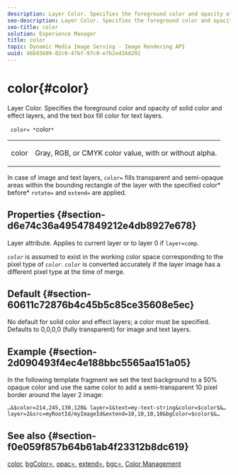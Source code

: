 ```yaml
---
description: Layer Color. Specifies the foreground color and opacity of solid color and effect layers, and the text box fill color for text layers.
seo-description: Layer Color. Specifies the foreground color and opacity of solid color and effect layers, and the text box fill color for text layers.
seo-title: color
solution: Experience Manager
title: color
topic: Dynamic Media Image Serving - Image Rendering API
uuid: 46b93609-02c0-47bf-97c0-e7b2e416d292
---
```


# color{#color}

Layer Color. Specifies the foreground color and opacity of solid color and effect layers, and the text box fill color for text layers.

 ` color= *`color`*`

<table id="simpletable_68645167998A42229CEF858909FD447E"> 
 <tr class="strow"> 
  <td class="stentry"> <p> <span class="codeph"> <span class="varname"> color </span> </span> </p> </td> 
  <td class="stentry"> <p>Gray, RGB, or CMYK color value, with or without alpha. </p> </td> 
 </tr> 
</table>

In case of image and text layers, `color=` fills transparent and semi-opaque areas within the bounding rectangle of the layer with the specified color* before* `rotate=` and `extend=` are applied.

## Properties {#section-d6e74c36a49547849212e4db8927e678}

Layer attribute. Applies to current layer or to layer 0 if `layer=comp`.

*`color`* is assumed to exist in the working color space corresponding to the pixel type of *`color`*. *`color`* is converted accurately if the layer image has a different pixel type at the time of merge.

## Default {#section-60611c72876b4c45b5c85ce35608e5ec}

No default for solid color and effect layers; a color must be specified. Defaults to 0,0,0,0 (fully transparent) for image and text layers.

## Example {#section-2d090493f4ec4e188bbc5565aa151a05}

In the following template fragment we set the text background to a 50% opaque color and use the same color to add a semi-transparent 10 pixel border around the layer 2 image:

`…&$color=214,245,130,128& layer=1&text=my-text-string&color=$color$&… layer=2&src=myRootId/myImageId&extend=10,10,10,10&bgColor=$color$&…`

## See also {#section-f0e059f857b64b61ab4f23312b8dc619}

[color](../../../../../is-api/http-ref/image-serving-api-ref/c-http-protocol-reference/c-data-types/r-is-http-color.md#reference-0fdb264a3aed4bd78451bb55311f6e93), [bgColor=](../../../../../is-api/http-ref/image-serving-api-ref/c-http-protocol-reference/c-command-reference/r-bgcolor.md#reference-441371ba4ef54fe781887c5ae448f6ab), [opac=](../../../../../is-api/http-ref/image-serving-api-ref/c-http-protocol-reference/c-command-reference/r-opac.md#reference-d2269b51aca34599a08d0a46ee5c27e5), [extend=](../../../../../is-api/http-ref/image-serving-api-ref/c-http-protocol-reference/c-command-reference/r-extend.md#reference-7e9156beb285459d830e2d56782a74ac), [bgc=](../../../../../is-api/http-ref/image-serving-api-ref/c-http-protocol-reference/c-command-reference/r-bgc.md#reference-53376175f617446fbe5c69120f834b88), [Color Management](../../../../../is-api/http-ref/image-serving-api-ref/c-http-protocol-reference/c-syntax-and-features/r-color-management.md#reference-c7e4a72d589145189f7e4bcb6b4544d7) 
